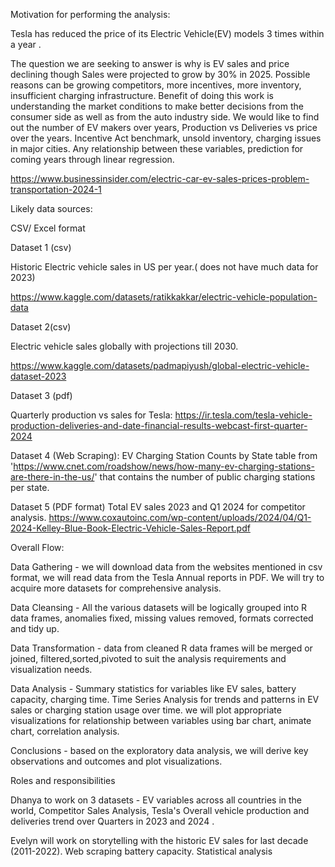 Motivation for performing the analysis:


Tesla has reduced the price of its Electric Vehicle(EV) models 3 times within a year .


The question we are seeking to answer is why is EV sales and price declining though Sales were projected to grow by 30% in 2025. Possible reasons can be growing competitors, more incentives, more inventory, insufficient charging infrastructure. Benefit of doing this work is understanding the market conditions to make better decisions from the consumer side as well as from the auto industry side. We would like to find out the number of EV makers over years, Production vs Deliveries vs price over the years. Incentive Act benchmark, unsold inventory, charging issues in major cities. Any relationship between these variables,  prediction for coming years through linear regression.

https://www.businessinsider.com/electric-car-ev-sales-prices-problem-transportation-2024-1


Likely data sources:

CSV/ Excel format


Dataset 1 (csv)

Historic Electric vehicle sales in US per year.( does not have much data for 2023)

https://www.kaggle.com/datasets/ratikkakkar/electric-vehicle-population-data


Dataset 2(csv)

Electric vehicle sales globally with projections till 2030.

https://www.kaggle.com/datasets/padmapiyush/global-electric-vehicle-dataset-2023


Dataset 3 (pdf)

Quarterly production vs sales for Tesla:
https://ir.tesla.com/tesla-vehicle-production-deliveries-and-date-financial-results-webcast-first-quarter-2024


Dataset 4 (Web Scraping):
EV Charging Station Counts by State table from 'https://www.cnet.com/roadshow/news/how-many-ev-charging-stations-are-there-in-the-us/' that contains the number of public charging stations per state.

Dataset 5 (PDF format)
Total EV sales 2023 and Q1 2024 for competitor analysis.
https://www.coxautoinc.com/wp-content/uploads/2024/04/Q1-2024-Kelley-Blue-Book-Electric-Vehicle-Sales-Report.pdf



Overall Flow: 


Data Gathering - we will download data from the websites mentioned in csv format, we will read data from the Tesla Annual reports in PDF. We will try to acquire more datasets for comprehensive analysis.

Data Cleansing - All the various datasets will be logically grouped into R data frames, anomalies fixed, missing values removed, formats corrected and tidy up.

Data Transformation - data from cleaned R data frames will be merged or joined, filtered,sorted,pivoted  to suit the analysis requirements and visualization needs.

Data Analysis  - Summary statistics for variables like EV sales, battery capacity, charging time. Time Series Analysis for trends and patterns in EV sales or charging station usage over time. we will plot appropriate visualizations for relationship between variables using bar chart, animate chart, correlation analysis.

Conclusions - based on the exploratory data analysis, we will derive key observations and outcomes and plot visualizations.

Roles and responsibilities


Dhanya to work on 3 datasets - EV variables across all countries in the world, Competitor Sales Analysis, Tesla's Overall vehicle production and deliveries trend over Quarters in 2023 and 2024 .

Evelyn will work on storytelling with the  historic EV sales for last decade (2011-2022). Web scraping battery capacity. Statistical analysis

